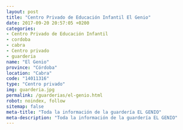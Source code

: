 ```yaml
---
layout: post
title: "Centro Privado de Educación Infantil El Genio"
date: 2017-09-20 20:57:05 +0200
categories:
- Centro Privado de Educación Infantil
- cordoba
- cabra
- Centro privado
- guarderia
name: "El Genio"
province: "Córdoba"
location: "Cabra"
code: "14011316"
type: "Centro privado"
img: guarderia.jpg
permalink: /guarderias/el-genio.html
robot: noindex, follow
sitemap: false
meta-title: "Toda la información de la guardería EL GENIO"
meta-description: "Toda la información de la guardería EL GENIO"
---
```


